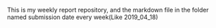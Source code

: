 This is my weekly report repository, and the markdown file in the folder named submission date every week(Like 2019_04_18)

